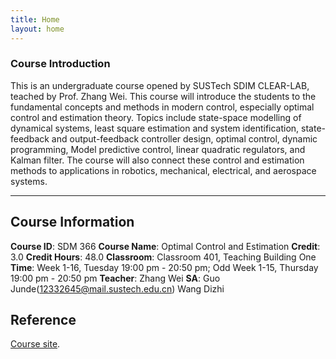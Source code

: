 ```yaml
---
title: Home
layout: home
---
```


### Course Introduction

This is an undergraduate course opened by SUSTech SDIM CLEAR-LAB, teached by Prof. Zhang Wei. This course will introduce the students to the fundamental concepts and methods in modern control, especially optimal control and estimation theory. Topics include state-space modelling of dynamical systems, least square estimation and system identification, state-feedback and output-feedback controller design, optimal control, dynamic programming, Model predictive control, linear quadratic regulators, and Kalman filter. The course will also connect these control and estimation methods to applications in robotics, mechanical, electrical, and aerospace systems.

----

## Course Information

**Course ID**: SDM 366
**Course Name**: Optimal Control and Estimation
**Credit**: 3.0	
**Credit Hours**: 48.0
**Classroom**: Classroom 401, Teaching Building One
**Time**: Week 1-16, Tuesday 19:00 pm - 20:50 pm; Odd Week 1-15, Thursday 19:00 pm - 20:50 pm
**Teacher**: Zhang Wei
**SA**: Guo Junde(12332645@mail.sustech.edu.cn) Wang Dizhi

## Reference

[Course site](https://clearlab-sustech.github.io/SDM366-Sp24).